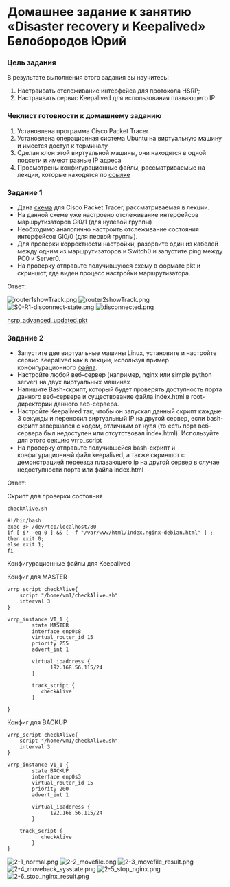 # Домашнее задание к занятию «Disaster recovery и Keepalived» Белобородов Юрий

### Цель задания
В результате выполнения этого задания вы научитесь:
1. Настраивать отслеживание интерфейса для протокола HSRP;
2. Настраивать сервис Keepalived для использования плавающего IP


### Чеклист готовности к домашнему заданию

1. Установлена программа Cisco Packet Tracer
2. Установлена операционная система Ubuntu на виртуальную машину и имеется доступ к терминалу
3. Сделан клон этой виртуальной машины, они находятся в одной подсети и имеют разные IP адреса
4. Просмотрены конфигурационные файлы, рассматриваемые на лекции, которые находятся по [ссылке](https://github.com/netology-code/sflt-homeworks/blob/main/1/)


### Задание 1
- Дана [схема](https://github.com/netology-code/sflt-homeworks/blob/main/1/hsrp_advanced.pkt) для Cisco Packet Tracer, рассматриваемая в лекции.
- На данной схеме уже настроено отслеживание интерфейсов маршрутизаторов Gi0/1 (для нулевой группы)
- Необходимо аналогично настроить отслеживание состояния интерфейсов Gi0/0 (для первой группы).
- Для проверки корректности настройки, разорвите один из кабелей между одним из маршрутизаторов и Switch0 и запустите ping между PC0 и Server0.
- На проверку отправьте получившуюся схему в формате pkt и скриншот, где виден процесс настройки маршрутизатора.

Ответ:

![router1showTrack.png](https://github.com/Zikin18/SYS-25_10.01/blob/master/1-1_router1showTrack.png)
![router2showTrack.png](https://github.com/Zikin18/SYS-25_10.01/blob/master/1-2_router2showTrack.png)
![S0-R1-disconnect-state.png](https://github.com/Zikin18/SYS-25_10.01/blob/master/1-3_S0-R1-disconnect-state.png)
![disconnected.png](https://github.com/Zikin18/SYS-25_10.01/blob/master/1-4_disconnected.png)

[hsrp_advanced_updated.pkt](https://github.com/Zikin18/SYS-25_10.01/blob/master/hsrp_advanced_updated.pkt)


### Задание 2
- Запустите две виртуальные машины Linux, установите и настройте сервис Keepalived как в лекции, используя пример конфигурационного [файла](https://github.com/netology-code/sflt-homeworks/blob/main/1/keepalived-simple.conf).
- Настройте любой веб-сервер (например, nginx или simple python server) на двух виртуальных машинах
- Напишите Bash-скрипт, который будет проверять доступность порта данного веб-сервера и существование файла index.html в root-директории данного веб-сервера.
- Настройте Keepalived так, чтобы он запускал данный скрипт каждые 3 секунды и переносил виртуальный IP на другой сервер, если bash-скрипт завершался с кодом, отличным от нуля (то есть порт веб-сервера был недоступен или отсутствовал index.html). Используйте для этого секцию vrrp_script
- На проверку отправьте получившейся bash-скрипт и конфигурационный файл keepalived, а также скриншот с демонстрацией переезда плавающего ip на другой сервер в случае недоступности порта или файла index.html

Ответ:

Скрипт для проверки состояния

`checkAlive.sh`

```
#!/bin/bash
exec 3> /dev/tcp/localhost/80
if [ $? -eq 0 ] && [ -f "/var/www/html/index.nginx-debian.html" ] ; 
then exit 0;
else exit 1;
fi
```

Конфигурационные файлы для Keepalived

Конфиг для MASTER

```
vrrp_script checkAlive{
    script "/home/vm1/checkAlive.sh"
    interval 3
}

vrrp_instance VI_1 {
        state MASTER
        interface enp0s8
        virtual_router_id 15
        priority 255
        advert_int 1

        virtual_ipaddress {
              192.168.56.115/24
        }

		track_script {
           checkAlive
        }

}
```

Конфиг для BACKUP

```
vrrp_script checkAlive{
    script "/home/vm1/checkAlive.sh"
    interval 3
}

vrrp_instance VI_1 {
        state BACKUP
        interface enp0s3
        virtual_router_id 15
        priority 200
        advert_int 1

        virtual_ipaddress {
              192.168.56.115/24
        }

	track_script {
           checkAlive
        }
}

```

![2-1_normal.png](https://github.com/Zikin18/SYS-25_10.01/blob/master/2-1_normal.png)
![2-2_movefile.png](https://github.com/Zikin18/SYS-25_10.01/blob/master/2-2_movefile.png)
![2-3_movefile_result.png](https://github.com/Zikin18/SYS-25_10.01/blob/master/2-3_movefile_result.png)
![2-4_moveback_sysstate.png](https://github.com/Zikin18/SYS-25_10.01/blob/master/2-4_moveback_sysstate.png)
![2-5_stop_nginx.png](https://github.com/Zikin18/SYS-25_10.01/blob/master/2-5_stop_nginx.png)
![2-6_stop_nginx_result.png](https://github.com/Zikin18/SYS-25_10.01/blob/master/2-6_stop_nginx_result.png)
